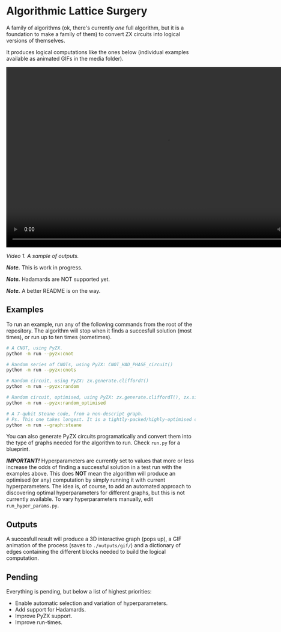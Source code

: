 # Algorithmic Lattice Surgery
A family of algorithms (ok, there's currently *one* full algorithm, but it is a foundation to make a family of them) to convert ZX circuits into logical versions of themselves.

It produces logical computations like the ones below (individual examples available as animated GIFs in the media folder). 






<video width="850" height="480" src="https://github.com/user-attachments/assets/624df80d-7ed6-42e6-9567-fc59798f70c8" style="border:none"></video>

*Video 1. A sample of outputs.*

***Note.*** This is work in progress.

***Note.*** Hadamards are NOT supported yet.

***Note.*** A better README is on the way.

## Examples
To run an example, run any of the following commands from the root of the repository. The algorithm will stop when it finds a succesfull solution (most times), or run up to ten times (sometimes).

``` bash
# A CNOT, using PyZX.
python -m run --pyzx:cnot

# Random series of CNOTs, using PyZX: CNOT_HAD_PHASE_circuit()
python -m run --pyzx:cnots

# Random circuit, using PyZX: zx.generate.cliffordT()
python -m run --pyzx:random

# Random circuit, optimised, using PyZX: zx.generate.cliffordT(), zx.simplify.phase_free_simp()
python -m run --pyzx:random_optimised

# A 7-qubit Steane code, from a non-descript graph. 
# Ps. This one takes longest. It is a tightly-packed/highly-optimised circuit, so a few rounds are often needed to find a successful solution.
python -m run --graph:steane

```
You can also generate PyZX circuits programatically and convert them into the type of graphs needed for the algorithm to run. Check `run.py` for a blueprint.

***IMPORTANT!*** Hyperparameters are currently set to values that more or less increase the odds of finding a successful solution in a test run with the examples above. This does **NOT** mean the algorithm will produce an optimised (or any) computation by simply running it with current hyperparameters. The idea is, of course, to add an automated approach to discovering optimal hyperparameters for different graphs, but this is not currently available. To vary hyperparameters manually, edit `run_hyper_params.py`.

## Outputs
A succesfull result will produce a 3D interactive graph (pops up), a GIF animation of the process (saves to `./outputs/gif/`) and a dictionary of edges containing the different blocks needed to build the logical computation.

## Pending
Everything is pending, but below a list of highest priorities:
- Enable automatic selection and variation of hyperparameters.
- Add support for Hadamards.
- Improve PyZX support.
- Improve run-times.

